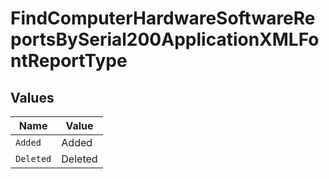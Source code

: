 # FindComputerHardwareSoftwareReportsBySerial200ApplicationXMLFontReportType


## Values

| Name      | Value     |
| --------- | --------- |
| `Added`   | Added     |
| `Deleted` | Deleted   |